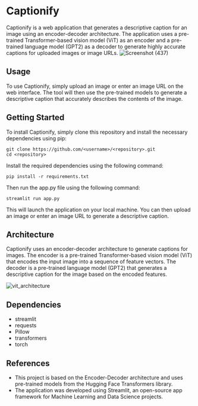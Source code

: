 # Captionify
Captionify is a web application that generates a descriptive caption for an image using an encoder-decoder architecture. The application uses a pre-trained Transformer-based vision model (ViT) as an encoder and a pre-trained language model (GPT2) as a decoder to generate highly accurate captions for uploaded images or image URLs.
![Screenshot (437)](https://user-images.githubusercontent.com/90026724/236234966-71693df3-f3a7-45f2-8a90-109c85315d6e.png)
## Usage
To use Captionify, simply upload an image or enter an image URL on the web interface. The tool will then use the pre-trained models to generate a descriptive caption that accurately describes the contents of the image.
## Getting Started
To install Captionify, simply clone this repository and install the necessary dependencies using pip:
```
git clone https://github.com/<username>/<repository>.git
cd <repository>
```
Install the required dependencies using the following command:
```
pip install -r requirements.txt
```
Then run the app.py file using the following command:
```
streamlit run app.py
```
This will launch the application on your local machine. You can then upload an image or enter an image URL to generate a descriptive caption.
## Architecture
Captionify uses an encoder-decoder architecture to generate captions for images. The encoder is a pre-trained Transformer-based vision model (ViT) that encodes the input image into a sequence of feature vectors. The decoder is a pre-trained language model (GPT2) that generates a descriptive caption for the image based on the encoded features.

![vit_architecture](https://user-images.githubusercontent.com/90026724/236233200-745dae6a-569f-4558-9a12-3a56b0b8a872.jpg)
## Dependencies
- streamlit
- requests
- Pillow
- transformers
- torch
## References
- This project is based on the Encoder-Decoder architecture and uses pre-trained models from the Hugging Face Transformers library.
- The application was developed using Streamlit, an open-source app framework for Machine Learning and Data Science projects.

